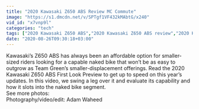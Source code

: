 ```yaml
---
title: "2020 Kawasaki Z650 ABS Review MC Commute"
image: "https://s1.dmcdn.net/v/SPTgf1VF432kMAbtG/x240"
vid_id: "x7vnp9l"
categories: "tech"
tags: ["2020 Kawasaki Z650 ABS","2020 Kawasaki Z650 ABS review","2020 Kawasaki Z650"]
date: "2020-08-26T09:30:18+03:00"
---
```

Kawasaki’s Z650 ABS has always been an affordable option for smaller-sized riders looking for a capable naked bike that won’t be as easy to outgrow as Team Green’s smaller-displacement offerings. Read the 2020 Kawasaki Z650 ABS First Look Preview to get up to speed on this year’s updates. In this video, we swing a leg over it and evaluate its capability and how it slots into the naked bike segment.  <br>See more photos:   <br>Photography/video/edit: Adam Waheed
